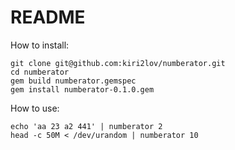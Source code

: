 # README

How to install:

```
git clone git@github.com:kiri2lov/numberator.git
cd numberator
gem build numberator.gemspec
gem install numberator-0.1.0.gem
```

How to use:

```
echo 'aa 23 a2 441' | numberator 2
head -c 50M < /dev/urandom | numberator 10
```
